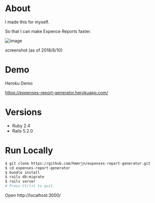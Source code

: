 # About
I made this for myself.

So that I can make Expence Reports faster.


![image](https://i.imgur.com/tQgl5cD.png "screenshot")

screenshot (as of 2018/6/10)

# Demo
Heroku Demo

https://expenses-report-generator.herokuapp.com/


# Versions
* Ruby 2.4
* Rails 5.2.0


# Run Locally

```sh
$ git clone https://github.com/hmmrjn/expenses-report-generator.git
$ cd expenses-report-generator
$ bundle install
$ rails db:migrate
$ rails server
# Press Ctrl+C to quit.
```
Open http://localhost:3000/
